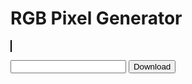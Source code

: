 # RGB Pixel Generator

<canvas id="c" width="1" height="1" style="border:1px solid #000; width:100; height:100;"></canvas>
<p>
    <input id="h" oninput="fill()">
    <input type="button" onclick="download()" value="Download">
</p>
<a id="d" hidden></a>

<script src="script.js" type="text/javascript"></script>
